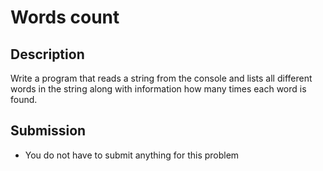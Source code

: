 # Words count

## Description
Write a program that reads a string from the console and lists all different words in the string along with information how many times each word is found.

## Submission
- You do not have to submit anything for this problem
